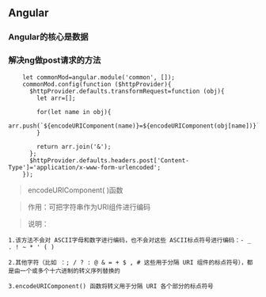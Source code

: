 ## Angular
### Angular的核心是数据

### 解决ng做post请求的方法

```
	let commonMod=angular.module('common', []);
	commonMod.config(function ($httpProvider){
	  $httpProvider.defaults.transformRequest=function (obj){
	    let arr=[];
	
	    for(let name in obj){
	      arr.push(`${encodeURIComponent(name)}=${encodeURIComponent(obj[name])}`);
	    }
	
	    return arr.join('&');
	  };
	  $httpProvider.defaults.headers.post['Content-Type']='application/x-www-form-urlencoded';
	});
```

> encodeURIComponent( )函数

> 作用：可把字符串作为URI组件进行编码

> 说明：

	1.该方法不会对 ASCII字母和数字进行编码，也不会对这些 ASCII标点符号进行编码：- _ . ! ~ * ' ( )
	
	2.其他字符（比如 ：; / ? : @ & = + $ , # 这些用于分隔 URI 组件的标点符号），都是由一个或多个十六进制的转义序列替换的
	
	3.encodeURIComponent() 函数将转义用于分隔 URI 各个部分的标点符号
